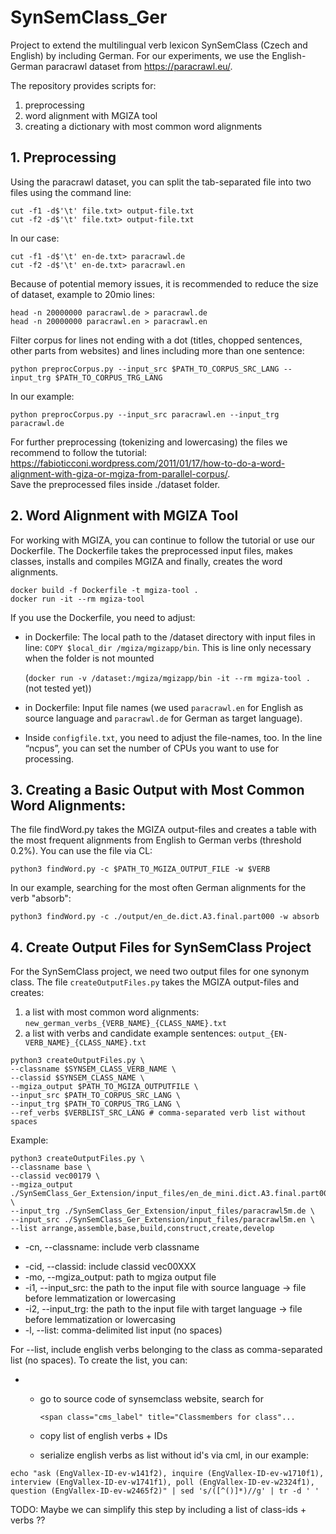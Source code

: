 # SynSemClass_Ger
Project to extend the multilingual verb lexicon SynSemClass (Czech and English) by including German. 
For our experiments, we use the English-German paracrawl dataset from https://paracrawl.eu/.

The repository provides scripts for:
1. preprocessing
2. word alignment with MGIZA tool
3. creating a dictionary with most common word alignments

## 1. Preprocessing

Using the paracrawl dataset, you can split the tab-separated file into two files using the command line: 
```
cut -f1 -d$'\t' file.txt> output-file.txt 
cut -f2 -d$'\t' file.txt> output-file.txt
```
In our case: 
```
cut -f1 -d$'\t' en-de.txt> paracrawl.de
cut -f2 -d$'\t' en-de.txt> paracrawl.en
```

Because of potential memory issues, it is recommended to reduce the size of dataset, example to 20mio lines:

```
head -n 20000000 paracrawl.de > paracrawl.de
head -n 20000000 paracrawl.en > paracrawl.en
```

Filter corpus for lines not ending with a dot (titles, chopped sentences, other parts from websites) and lines including more than one sentence:

```
python preprocCorpus.py --input_src $PATH_TO_CORPUS_SRC_LANG --input_trg $PATH_TO_CORPUS_TRG_LANG
```

In our example:

```
python preprocCorpus.py --input_src paracrawl.en --input_trg paracrawl.de
```



For further preprocessing (tokenizing and lowercasing) the files we recommend to follow the tutorial: https://fabioticconi.wordpress.com/2011/01/17/how-to-do-a-word-alignment-with-giza-or-mgiza-from-parallel-corpus/.  
Save the preprocessed files inside ./dataset folder. 

## 2. Word Alignment with MGIZA Tool
For working with MGIZA, you can continue to follow the tutorial or use our Dockerfile.
The Dockerfile takes the preprocessed input files, makes classes, installs and compiles MGIZA and finally, creates the word alignments.

```
docker build -f Dockerfile -t mgiza-tool . 
docker run -it --rm mgiza-tool
```

If you use the Dockerfile, you need to adjust: 

* in Dockerfile: The local path to the /dataset directory with input files in line: ``COPY $local_dir /mgiza/mgizapp/bin``. This is line only necessary when the folder is not mounted 

  (``docker run -v /dataset:/mgiza/mgizapp/bin -it --rm mgiza-tool . `` (not tested yet)) 

* in Dockerfile: Input file names (we used `paracrawl.en` for English as source language and `paracrawl.de` for German as target language).  

* Inside `configfile.txt`, you need to adjust the file-names, too. In the line “ncpus”, you can set the number of CPUs you want to use for processing. 

## 3. Creating a Basic Output with Most Common Word Alignments: 

The file findWord.py takes the MGIZA output-files and creates a table with the most frequent alignments from English to German verbs (threshold 0.2%). You can use the file via CL:  

```
python3 findWord.py -c $PATH_TO_MGIZA_OUTPUT_FILE -w $VERB
```

In our example, searching for the most often German alignments for the verb "absorb":

```
python3 findWord.py -c ./output/en_de.dict.A3.final.part000 -w absorb
```

## 4. Create Output Files for SynSemClass Project

For the SynSemClass project, we need two output files for one synonym class. The file `createOutputFiles.py` takes the MGIZA output-files and creates: 

1. a list with most common word alignments: `new_german_verbs_{VERB_NAME}_{CLASS_NAME}.txt`
2. a list with verbs and candidate example sentences:  `output_{EN-VERB_NAME}_{CLASS_NAME}.txt`

```
python3 createOutputFiles.py \
--classname $SYNSEM_CLASS_VERB_NAME \
--classid $SYNSEM_CLASS_NAME \
--mgiza_output $PATH_TO_MGIZA_OUTPUTFILE \
--input_src $PATH_TO_CORPUS_SRC_LANG \
--input_trg $PATH_TO_CORPUS_TRG_LANG \
--ref_verbs $VERBLIST_SRC_LANG # comma-separated verb list without spaces
```

Example:

```
python3 createOutputFiles.py \
--classname base \
--classid vec00179 \
--mgiza_output ./SynSemClass_Ger_Extension/input_files/en_de_mini.dict.A3.final.part000 \
--input_trg ./SynSemClass_Ger_Extension/input_files/paracrawl5m.de \
--input_src ./SynSemClass_Ger_Extension/input_files/paracrawl5m.en \
--list arrange,assemble,base,build,construct,create,develop
```

- -cn, --classname: include verb classname

* -cid, --classid: include classid vec00XXX
* -mo, --mgiza_output: path to mgiza output file
* -i1, --input_src: the path to the input file with source language -> file before lemmatization or lowercasing
* -i2, --input_trg: the path to the input file with target language -> file before lemmatization or lowercasing
*  -l, --list: comma-delimited list input (no spaces)

For --list, include english verbs belonging to the class as comma-separated list (no spaces). To create the list, you can:

- - go to source code of synsemclass website, search for

     `<span class="cms_label" title="Classmembers for class"...`

  - copy list of english verbs + IDs

  - serialize english verbs as list without id's via cml, in our example:

```
echo "ask (EngVallex-ID-ev-w141f2), inquire (EngVallex-ID-ev-w1710f1), interview (EngVallex-ID-ev-w1741f1), poll (EngVallex-ID-ev-w2324f1), question (EngVallex-ID-ev-w2465f2)" | sed 's/([^()]*)//g' | tr -d ' '
```

TODO: Maybe we can simplify this step by including a list of class-ids + verbs ??
